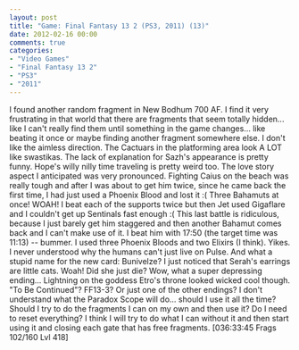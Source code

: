 ```yaml
---
layout: post
title: "Game: Final Fantasy 13 2 (PS3, 2011) (13)"
date: 2012-02-16 00:00
comments: true
categories:
- "Video Games"
- "Final Fantasy 13 2"
- "PS3"
- "2011"
---
```


I found another random fragment in New Bodhum 700 AF. I find it
very frustrating in that world that there are fragments that seem
totally hidden... like I can't really find them until something in
the game changes... like beating it once or maybe finding another
fragment somewhere else. I don't like the aimless direction. The
Cactuars in the platforming area look A LOT like swastikas. The
lack of explanation for Sazh's appearance is pretty funny. Hope's
willy nilly time traveling is pretty weird too. The love story
aspect I anticipated was very pronounced. Fighting Caius on the
beach was really tough and after I was about to get him twice,
since he came back the first time, I had just used a Phoenix Blood
and lost it :( Three Bahamuts at once! WOAH! I beat each of the
supports twice but then Jet used Gigaflare and I couldn't get up
Sentinals fast enough :( This last battle is ridiculous, because I
just barely get him staggered and then another Bahamut comes back
and I can't make use of it. I beat him with 17:50 (the target time
was 11:13) -- bummer. I used three Phoenix Bloods and two Elixirs
(I think). Yikes. I never understood why the humans can't just
live on Pulse. And what a stupid name for the new card: Bunivelze?
I just noticed that Serah's earrings are little cats. Woah! Did
she just die? Wow, what a super depressing ending... Lightning on
the goddess Etro's throne looked wicked cool though. "To Be
Continued"? FF13-3? Or just one of the other endings? I don't
understand what the Paradox Scope will do... should I use it all
the time? Should I try to do the fragments I can on my own and
then use it? Do I need to reset everything? I think I will try to
do what I can without it and then start using it and closing each
gate that has free fragments. [036:33:45 Frags 102/160 Lvl 418]
